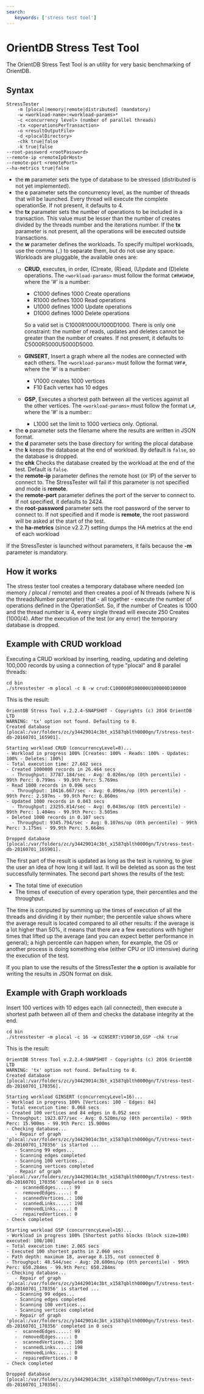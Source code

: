 ```yaml
---
search:
   keywords: ['stress test tool']
---
```


# OrientDB Stress Test Tool

The OrientDB Stress Test Tool is an utility for very basic benchmarking of OrientDB.

## Syntax
	StressTester
		-m [plocal|memory|remote|distributed] (mandatory)
		-w <workload-name>:<workload-params>*
		-c <concurrency level> (number of parallel threads)
		-tx <operationsPerTransaction>
        -o <resultOutputFile>
        -d <plocalDirectory>
        -chk true|false
        -k true|false
	--root-password <rootPassword>
	--remote-ip <remoteIpOrHost>
	--remote-port <remotePort>
	--ha-metrics true|false

* the **m** parameter sets the type of database to be stressed (distributed is not yet implemented).
* the **c** parameter sets the concurrency level, as the number of threads that will be launched. Every thread will execute the complete operationSe. If not present, it defaults to 4.
* the **tx** parameter sets the number of operations to be included in a transaction. This value must be lesser than the number of creates divided by the threads number and the iterations number. If the **tx** parameter is not present, all the operations will be executed outside transactions.
* the **w** parameter defines the workloads. To specify multipel workloads, use the comma (`,`) to separate them, but do not use any space. Workloads are pluggable, the available ones are:
	* **CRUD**, executes, in order, (C)reate, (R)ead, (U)pdate and (D)elete operations. The `<workload-params>` must follow the format `C#R#U#D#`, where the '#' is a number:
		* C1000 defines 1000 Create operations
		* R1000 defines 1000 Read operations
		* U1000 defines 1000 Update operations
		* D1000 defines 1000 Delete operations
		
   		So a valid set is C1000R1000U1000D1000. There is only one constraint: the number of reads, updates and deletes cannot be greater than the number of creates. If not present, it defaults to C5000R5000U5000D5000.
	* **GINSERT**, Insert a graph where all the nodes are connected with each others. The `<workload-params>` must follow the format `V#F#`, where the '#' is a number:
		* V1000 creates 1000 vertices
		* F10 Each vertex has 10 edges
	* **GSP**, Executes a shortest path between all the vertices against all the other vertices. The `<workload-params>` must follow the format `L#`, where the '#' is a number::
		* L1000 set the limit to 1000 vertiecs only. Optional.
* the **o** parameter sets the filename where the results are written in JSON format.
* the **d** parameter sets the base directory for writing the plocal database
* the **k** keeps the database at the end of workload. By default is `false`, so the database is dropped.
* the **chk** Checks the database created by the workload at the end of the test. Default is `false`.
* the **remote-ip** parameter defines the remote host (or IP) of the server to connect to. The StressTester will fail if this parameter is not specified and mode is **remote**.
* the **remote-port** parameter defines the port of the server to connect to. If not specified, it defaults to 2424.
* the **root-password** parameter sets the root password of the server to connect to. If not specified and if mode is **remote**, the root password will be asked at the start of the test.
* the **ha-metrics** (since v2.2.7) setting dumps the HA metrics at the end of each workload


If the StressTester is launched without parameters, it fails because the **-m** parameter is mandatory.

## How it works
The stress tester tool creates a temporary database where needed (on memory / plocal / remote) and then creates a pool of N threads (where N is the threadsNumber parameter) that - all together - execute the number of operations defined in the OperationSet.
So, if the number of Creates is 1000 and the thread number is 4, every single thread will execute 250 Creates (1000/4).
After the execution of the test (or any error) the temporary database is dropped.

## Example with CRUD workload

Executing a CRUD workload by inserting, reading, updating and deleting 100,000 records by using a connection of type "plocal" and 8 parallel threads:

```
cd bin
./stresstester -m plocal -c 8 -w crud:C100000R100000U100000D100000
```

This is the result:

```
OrientDB Stress Tool v.2.2.4-SNAPSHOT - Copyrights (c) 2016 OrientDB LTD
WARNING: 'tx' option not found. Defaulting to 0.
Created database [plocal:/var/folders/zc/y34429014c3bt_x1587qblth0000gn/T/stress-test-db-20160701_165901].

Starting workload CRUD (concurrencyLevel=8)...
- Workload in progress 100% [Creates: 100% - Reads: 100% - Updates: 100% - Deletes: 100%]
- Total execution time: 27.602 secs
- Created 1000000 records in 26.464 secs
  - Throughput: 37787.184/sec - Avg: 0.026ms/op (0th percentile) - 99th Perc: 0.799ms - 99.9th Perc: 5.769ms
- Read 1000 records in 0.096 secs
  - Throughput: 10416.667/sec - Avg: 0.096ms/op (0th percentile) - 99th Perc: 2.597ms - 99.9th Perc: 6.860ms
- Updated 1000 records in 0.043 secs
  - Throughput: 23255.814/sec - Avg: 0.043ms/op (0th percentile) - 99th Perc: 1.404ms - 99.9th Perc: 3.505ms
- Deleted 1000 records in 0.107 secs
  - Throughput: 9345.794/sec - Avg: 0.107ms/op (0th percentile) - 99th Perc: 3.175ms - 99.9th Perc: 5.664ms

Dropped database [plocal:/var/folders/zc/y34429014c3bt_x1587qblth0000gn/T/stress-test-db-20160701_165901].
```

The first part of the result is updated as long as the test is running, to give the user an idea of how long it will last. It will be deleted as soon as the test successfully terminates.
The second part shows the results of the test:
* The total time of execution
* The times of execution of every operation type, their percentiles and the throughput.

The time is computed by summing up the times of execution of all the threads and dividing it by their number; the percentile value shows where the average result is located compared to all other results: if the average is a lot higher than 50%, it means that there are a few executions with higher times that lifted up the average (and you can expect better performance in general); a high percentile can happen when, for example, the OS or another process is doing something else (either CPU or I/O intensive) during the execution of the test.

If you plan to use the results of the StressTester the **o** option is available for writing the results in JSON format on disk. 

## Example with Graph workloads

Insert 100 vertices with 10 edges each (all connected), then execute a shortest path between all of them and checks the database integrity at the end.

```
cd bin
./stresstester -m plocal -c 16 -w GINSERT:V100F10,GSP -chk true
```

This is the result:

```
OrientDB Stress Tool v.2.2.4-SNAPSHOT - Copyrights (c) 2016 OrientDB LTD
WARNING: 'tx' option not found. Defaulting to 0.
Created database [plocal:/var/folders/zc/y34429014c3bt_x1587qblth0000gn/T/stress-test-db-20160701_170356].

Starting workload GINSERT (concurrencyLevel=16)...
- Workload in progress 100% [Vertices: 100 - Edges: 84]
- Total execution time: 0.068 secs
- Created 100 vertices and 84 edges in 0.052 secs
- Throughput: 1923.077/sec - Avg: 0.520ms/op (0th percentile) - 99th Perc: 15.900ms - 99.9th Perc: 15.900ms
- Checking database...
   - Repair of graph 'plocal:/var/folders/zc/y34429014c3bt_x1587qblth0000gn/T/stress-test-db-20160701_170356' is started ...
   - Scanning 99 edges...
   - Scanning edges completed
   - Scanning 100 vertices...
   - Scanning vertices completed
   - Repair of graph 'plocal:/var/folders/zc/y34429014c3bt_x1587qblth0000gn/T/stress-test-db-20160701_170356' completed in 0 secs
   -  scannedEdges.....: 99
   -  removedEdges.....: 0
   -  scannedVertices..: 100
   -  scannedLinks.....: 198
   -  removedLinks.....: 0
   -  repairedVertices.: 0
- Check completed

Starting workload GSP (concurrencyLevel=16)...
- Workload in progress 100% [Shortest paths blocks (block size=100) executed: 100/100]
- Total execution time: 2.065 secs
- Executed 100 shortest paths in 2.060 secs
- Path depth: maximum 18, average 8.135, not connected 0
- Throughput: 48.544/sec - Avg: 20.600ms/op (0th percentile) - 99th Perc: 650.284ms - 99.9th Perc: 650.284ms
- Checking database...
   - Repair of graph 'plocal:/var/folders/zc/y34429014c3bt_x1587qblth0000gn/T/stress-test-db-20160701_170356' is started ...
   - Scanning 99 edges...
   - Scanning edges completed
   - Scanning 100 vertices...
   - Scanning vertices completed
   - Repair of graph 'plocal:/var/folders/zc/y34429014c3bt_x1587qblth0000gn/T/stress-test-db-20160701_170356' completed in 0 secs
   -  scannedEdges.....: 99
   -  removedEdges.....: 0
   -  scannedVertices..: 100
   -  scannedLinks.....: 198
   -  removedLinks.....: 0
   -  repairedVertices.: 0
- Check completed

Dropped database [plocal:/var/folders/zc/y34429014c3bt_x1587qblth0000gn/T/stress-test-db-20160701_170356].
```
